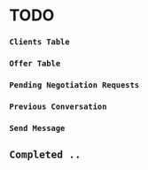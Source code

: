 # TODO

### `Clients Table`

### `Offer Table`

### `Pending Negotiation Requests`

###  `Previous Conversation`

### `Send Message`

## `Completed ..`
